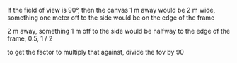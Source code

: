 


If the field of view is 90°, then the canvas 1 m away would be 2 m wide,
something one meter off to the side would be on the edge of the frame

2 m away, something 1 m off to the side would be halfway to the edge of the frame,
0.5, 1 / 2

to get the factor to multiply that against, divide the fov by 90

